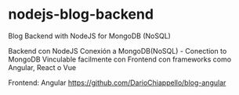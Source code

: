 # nodejs-blog-backend
Blog Backend with NodeJS for MongoDB (NoSQL) 





Backend con NodeJS 
Conexión a MongoDB(NoSQL) - Conection to MongoDB
Vinculable facilmente con Frontend con frameworks como Angular, React o Vue 

Frontend:
Angular
https://github.com/DarioChiappello/blog-angular

